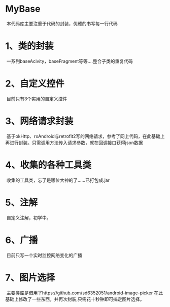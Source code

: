 # MyBase
  本代码库主要注重于代码的封装，优雅的书写每一行代码
# 1、类的封装
  一系列baseAcivity，baseFragment等等....整合子类的重复代码
# 2、自定义控件
  目前只有3个实用的自定义控件
# 3、网络请求封装
  基于okHttp、rxAndroid与retrofit2写的网络请求，参考了网上代码，在此基础上再进行封装。只需调用方法传入请求参数，就在回调接口获得json数据
# 4、收集的各种工具类
  收集的工具类，忘了是哪位大神的了......已打包成.jar
# 5、注解
  自定义注解，初学中。
# 6、广播
  目前只写一个实时监控网络变化的广播
# 7、图片选择
  主要类库是借用了https://github.com/sd6352051/android-image-picker
		在此基础上修改了一些东西，并再次封装,只需花十秒钟即可搞定图片选择。


